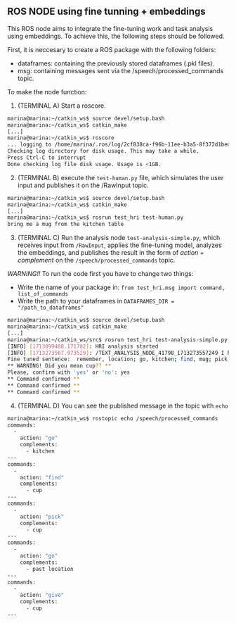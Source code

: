 ## ROS NODE using fine tunning + embeddings
This ROS node aims to integrate the fine-tuning work and task analysis using embeddings. To achieve this, the following steps should be followed.

First, it is neccesary to create a ROS package with the following folders:
 - dataframes: containing the previously stored dataframes (.pkl files).
 - msg: containing messages sent via the /speech/processed_commands topic.

To make the node function:
1. (TERMINAL A) Start a roscore.
```bash
marina@marina:~/catkin_ws$ source devel/setup.bash 
marina@marina:~/catkin_ws$ catkin_make
[...]
marina@marina:~/catkin_ws$ roscore
... logging to /home/marina/.ros/log/2cf838ca-f96b-11ee-b3a5-8f372d1bed75/roslaunch-marina.log
Checking log directory for disk usage. This may take a while.
Press Ctrl-C to interrupt
Done checking log file disk usage. Usage is <1GB.

```

2. (TERMINAL B) execute the `test-human.py` file, which simulates the user input and publishes it on the /RawInput topic.
```bash
marina@marina:~/catkin_ws$ source devel/setup.bash 
marina@marina:~/catkin_ws$ catkin_make
[...]
marina@marina:~/catkin_ws$ rosrun test_hri test-human.py 
bring me a mug from the kitchen table
```
3. (TERMINAL C) Run the analysis node `test-analysis-simple.py`, which receives input from `/RawInput`, applies the fine-tuning model, analyzes the embeddings, and publishes the result in the form of *action + complement* on the `/speech/processed_commands` topic. 

_WARNING!!_ To run the code first you have to change two things:
- Write the name of your package in: `from test_hri.msg import command, list_of_commands`
- Write the path to your dataframes in `DATAFRAMES_DIR = "/path_to_dataframes"`

```bash
marina@marina:~/catkin_ws$ source devel/setup.bash 
marina@marina:~/catkin_ws$ catkin_make
[...]
marina@marina:~/catkin_ws/src$ rosrun test_hri test-analysis-simple.py  
[INFO] [1713099488.171782]: HRI analysis started
[INFO] [1713273567.973529]: /TEXT_ANALYSIS_NODE_41798_1713273557249 I heard bring me a mug from the kitchen
Fine tuned sentence:  remember, location; go, kitchen; find, mug; pick, mug; go, past location; give, mug.
** WARNING! Did you mean cup?? ** 
Please, confirm with 'yes' or 'no': yes
** Command confirmed **
** Command confirmed **
** Command confirmed **
```

4. (TERMINAL D) You can see the published message in the topic with `echo`
```bash
marina@marina:~/catkin_ws$ rostopic echo /speech/processed_commands
commands: 
  - 
    action: "go"
    complements: 
      - kitchen
---
commands: 
  - 
    action: "find"
    complements: 
      - cup
---
commands: 
  - 
    action: "pick"
    complements: 
      - cup
---
commands: 
  - 
    action: "go"
    complements: 
      - past location
---
commands: 
  - 
    action: "give"
    complements: 
      - cup
---


```